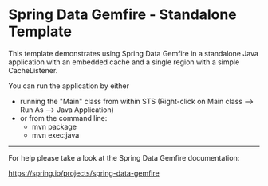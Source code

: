 Spring Data Gemfire - Standalone Template
================================================================================

This template demonstrates using Spring Data Gemfire in a standalone Java application with an embedded cache and a single region with a simple CacheListener.

You can run the application by either

* running the "Main" class from within STS (Right-click on Main class --> Run As --> Java Application)
* or from the command line:
    - mvn package
    - mvn exec:java

--------------------------------------------------------------------------------

For help please take a look at the Spring Data Gemfire documentation:

https://spring.io/projects/spring-data-gemfire

